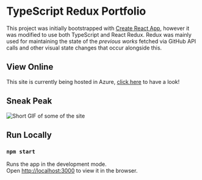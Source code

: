 # TypeScript Redux Portfolio

This project was initially bootstrapped with [Create React App](https://github.com/facebook/create-react-app), however it was modified to use both TypeScript and React Redux. Redux was mainly used for maintaining the state of the *previous works* fetched via GitHub API calls and other visual state changes that occur alongside this.

## View Online

This site is currently being hosted in Azure, [click here](https://webapp-thed24-portfolio.azurewebsites.net/) to have a look!

## Sneak Peak

![Short GIF of some of the site](https://github.com/thed24/Redux-Portfolio/blob/main/public/Animation.gif)

## Run Locally
### `npm start`

Runs the app in the development mode.\
Open [http://localhost:3000](http://localhost:3000) to view it in the browser.
